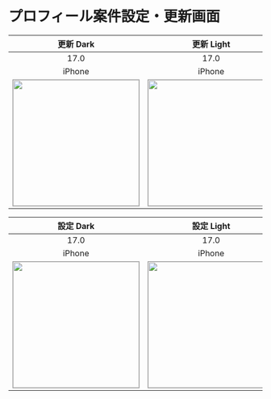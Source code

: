 # プロフィール案件設定・更新画面

|更新 Dark|更新 Light|
|:---:|:---:|
|17.0|17.0|
|iPhone|iPhone|
|<img src='../ReferenceImages_64/プロフィール案件設定・更新画面/testProjectUpdateViewController_更新_Dark_iPhone_17_0_393x852@3x.png' width='250' style='border: 1px solid #999' />|<img src='../ReferenceImages_64/プロフィール案件設定・更新画面/testProjectUpdateViewController_更新_Light_iPhone_17_0_393x852@3x.png' width='250' style='border: 1px solid #999' />|

|設定 Dark|設定 Light|
|:---:|:---:|
|17.0|17.0|
|iPhone|iPhone|
|<img src='../ReferenceImages_64/プロフィール案件設定・更新画面/testProjectUpdateViewController_設定_Dark_iPhone_17_0_393x852@3x.png' width='250' style='border: 1px solid #999' />|<img src='../ReferenceImages_64/プロフィール案件設定・更新画面/testProjectUpdateViewController_設定_Light_iPhone_17_0_393x852@3x.png' width='250' style='border: 1px solid #999' />|

